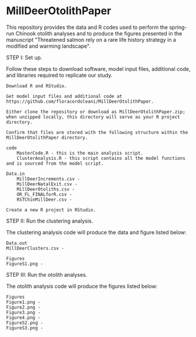 # MillDeerOtolithPaper

This repository provides the data and R codes used to perform the spring-run Chinook otolith analyses and to produce the figures presented in the manuscript "Threatened salmon rely on a rare life history strategy in a modified and warming landscape".

STEP I: Set up.

Follow these steps to download software, model input files, additional code, and libraries required to replicate our study.

    Download R and RStudio.

    Get model input files and additional code at https://github.com/floracordoleani/MillDeerOtolithPaper.

    Either clone the repository or download as MillDeerOtolithPaper.zip; when unzipped locally, this directory will serve as your R project directory.

    Confirm that files are stored with the following structure within the MillDeerOtolithPaper directory.

    code
        MasterCode.R - this is the main analysis script.
        ClusterAnalysis.R - this script contains all the model functions and is sourced from the model script.

    Data.in
        MillDeerIncrements.csv - 
        MillDeerNatalExit.csv - 
        MillDeerOtoliths.csv -
        OR_FL_FINALforR.csv -
        RSTChinMillDeer.csv - 

    Create a new R project in RStudio.

STEP II: Run the clustering analysis.

The clustering analysis code will produce the data and figure listed below:

    Data.out
    MillDeerClusters.csv - 

    Figures
    FigureS1.png - 
    
STEP III: Run the otolith analyses.

The otolith analysis code will produce the figures listed below:

    Figures
    Figure1.png - 
    Figure2.png - 
    Figure3.png - 
    Figure4.png - 
    FigureS2.png - 
    FigureS3.png - 


